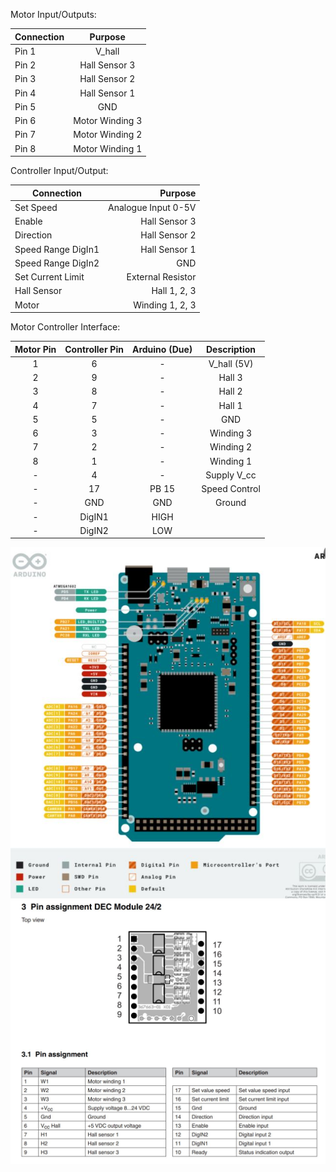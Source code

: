 Motor Input/Outputs:

| Connection  |      Purpose|
|----------|:-------------:|
| Pin 1 | V_hall |
| Pin 2 | Hall Sensor 3 | 
| Pin 3 | Hall Sensor 2 |
| Pin 4 | Hall Sensor 1 |
| Pin 5 | GND | 
| Pin 6 | Motor Winding 3 |
| Pin 7 | Motor Winding 2 |
| Pin 8 | Motor Winding 1 |

Controller Input/Output:

| Connection  |      Purpose|
|----------|-------------:|
| Set Speed | Analogue Input 0-5V |
| Enable | Hall Sensor 3 | 
| Direction | Hall Sensor 2 |
| Speed Range DigIn1 | Hall Sensor 1 |
| Speed Range DigIn2 | GND | 
| Set Current Limit | External Resistor |
| Hall Sensor | Hall 1, 2, 3 |
| Motor | Winding 1, 2, 3 |

Motor Controller Interface:

| Motor Pin  | Controller Pin | Arduino (Due) | Description |
|:----------:|:-------------:|:----------:|:--------:|
| 1 | 6 | - | V_hall (5V) |
| 2 | 9 | - | Hall 3 |
| 3 | 8 | - | Hall 2 |
| 4 | 7 | - | Hall 1 |
| 5 | 5 | - | GND |
| 6 | 3 | - | Winding 3 |
| 7 | 2 | - | Winding 2 |
| 8 | 1 | - | Winding 1 |
| - | 4 | - | Supply V_cc |
| - | 17 | PB 15 | Speed Control |
| - | GND | GND | Ground|
| - | DigIN1 | HIGH |
| - | DigIN2 | LOW |


![Motor Controller Pinouts](https://github.com/GLEE2023/GLEE2023/blob/dev/extras/Docs/Images/Arduino_Due_Refrence.JPG)
![Arduino Pinout](https://github.com/GLEE2023/GLEE2023/blob/dev/extras/Docs/Images/Motor_Refrence.JPG)

